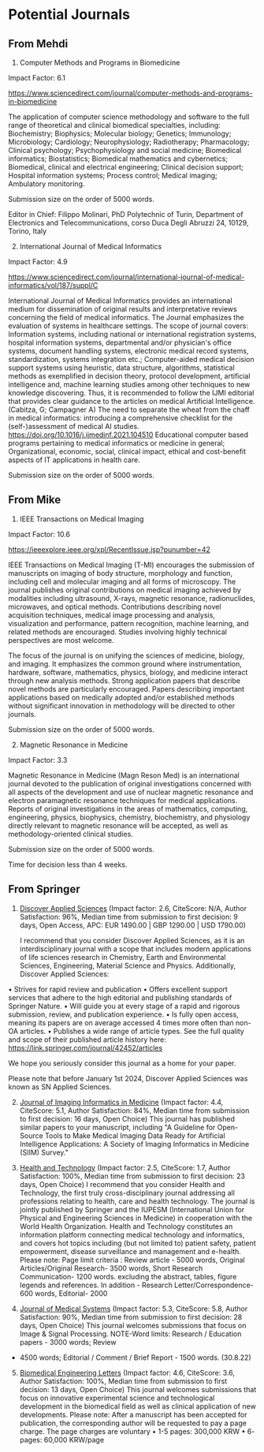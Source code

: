 # Potential Journals

## From Mehdi

1. Computer Methods and Programs in Biomedicine

Impact Factor: 6.1

https://www.sciencedirect.com/journal/computer-methods-and-programs-in-biomedicine

The application of computer science methodology and software to the full range
of theoretical and clinical biomedical specialties, including: Biochemistry;
Biophysics; Molecular biology; Genetics; Immunology; Microbiology; Cardiology;
Neurophysiology; Radiotherapy; Pharmacology; Clinical psychology;
Psychophysiology and social medicine; Biomedical informatics; Biostatistics;
Biomedical mathematics and cybernetics; Biomedical, clinical and electrical
engineering; Clinical decision support; Hospital information systems; Process
control; Medical imaging; Ambulatory monitoring.

Submission size on the order of 5000 words.

Editor in Chief: Filippo Molinari, PhD
Polytechnic of Turin, Department of Electronics and Telecommunications, corso Duca Degli Abruzzi 24, 10129, Torino, Italy

2. International Journal of Medical Informatics

Impact Factor: 4.9

https://www.sciencedirect.com/journal/international-journal-of-medical-informatics/vol/187/suppl/C

International Journal of Medical Informatics provides an international medium
for dissemination of original results and interpretative reviews concerning the
field of medical informatics. The Journal emphasizes the evaluation of systems
in healthcare settings.  The scope of journal covers: Information systems,
including national or international registration systems, hospital information
systems, departmental and/or physician's office systems, document handling
systems, electronic medical record systems, standardization, systems integration
etc.; Computer-aided medical decision support systems using heuristic, data
structure, algorithms, statistical methods as exemplified in decision theory,
protocol development, artificial intelligence and, machine learning studies
among other techniques to new knowledge discovering. Thus, it is recommended to
follow the IJMI editorial that provides clear guidance to the articles on
medical Artificial Intelligence. (Cabitza, G; Campagner A) The need to separate
the wheat from the chaff in medical informatics: introducing a comprehensive
checklist for the (self-)assessment of medical AI studies.
https://doi.org/10.1016/j.ijmedinf.2021.104510 Educational computer based
programs pertaining to medical informatics or medicine in general;
Organizational, economic, social, clinical impact, ethical and cost-benefit
aspects of IT applications in health care.

Submission size on the order of 5000 words.

## From Mike

1. IEEE Transactions on Medical Imaging

Impact Factor: 10.6

https://ieeexplore.ieee.org/xpl/RecentIssue.jsp?punumber=42

IEEE Transactions on Medical Imaging (T-MI) encourages the submission of
manuscripts on imaging of body structure, morphology and function, including
cell and molecular imaging and all forms of microscopy. The journal publishes
original contributions on medical imaging achieved by modalities including
ultrasound, X-rays, magnetic resonance, radionuclides, microwaves, and optical
methods. Contributions describing novel acquisition techniques, medical image
processing and analysis, visualization and performance, pattern recognition,
machine learning, and related methods are encouraged. Studies involving highly
technical perspectives are most welcome.

The focus of the journal is on unifying the sciences of medicine, biology, and
imaging. It emphasizes the common ground where instrumentation, hardware,
software, mathematics, physics, biology, and medicine interact through new
analysis methods. Strong application papers that describe novel methods are
particularly encouraged. Papers describing important applications based on
medically adopted and/or established methods without significant innovation in
methodology will be directed to other journals.

Submission size on the order of 5000 words.

2. Magnetic Resonance in Medicine

Impact Factor: 3.3

Magnetic Resonance in Medicine (Magn Reson Med) is an international journal
devoted to the publication of original investigations concerned with all aspects
of the development and use of nuclear magnetic resonance and electron
paramagnetic resonance techniques for medical applications. Reports of original
investigations in the areas of mathematics, computing, engineering, physics,
biophysics, chemistry, biochemistry, and physiology directly relevant to
magnetic resonance will be accepted, as well as methodology-oriented clinical
studies.

Submission size on the order of 5000 words.

Time for decision less than 4 weeks. 

## From Springer


1. [Discover Applied Sciences](https://link.springer.com/journal/42452) (Impact factor: 2.6, CiteScore: N/A, Author
   Satisfaction: 96%, Median time from submission to first decision: 9 days,
   Open Access, APC: EUR 1490.00 | GBP 1290.00 | USD 1790.00) 
   
   I recommend that you consider Discover Applied Sciences, as it is an
interdisciplinary journal with a scope that includes modern applications of life
sciences research in Chemistry, Earth and Environmental Sciences, Engineering,
Material Science and Physics. Additionally, Discover Applied Sciences:

• Strives for rapid review and publication
• Offers excellent support services that adhere to the high editorial and
publishing standards of Springer Nature.
• Will guide you at every stage of a rapid and rigorous submission, review, and publication experience.
• Is fully open access, meaning its papers are on average accessed 4 times more often than non-OA articles.
• Publishes a wide range of article types. See the full quality and scope of
their published article history here:
https://link.springer.com/journal/42452/articles

We hope you seriously consider this journal as a home for your paper.

Please note that before January 1st 2024, Discover Applied Sciences was known as SN Applied Sciences.

2. [Journal of Imaging Informatics in Medicine](https://link.springer.com/journal/10278) (Impact factor: 4.4, CiteScore:
5.1, Author Satisfaction: 84%, Median time from submission to first decision: 16
days, Open Choice) This journal has published similar papers to your manuscript,
including "A Guideline for Open-Source Tools to Make Medical Imaging Data Ready
for Artificial Intelligence Applications: A Society of Imaging Informatics in
Medicine (SIIM) Survey."

3. [Health and Technology](https://link.springer.com/journal/12553) (Impact factor: 2.5, CiteScore: 1.7, Author
Satisfaction: 100%, Median time from submission to first decision: 23 days, Open
Choice) I recommend that you consider Health and Technology, the first truly
cross-disciplinary journal addressing all professions relating to health, care
and health technology. The journal is jointly published by Springer and the
IUPESM (International Union for Physical and Engineering Sciences in Medicine)
in cooperation with the World Health Organization. Health and Technology
constitutes an information platform connecting medical technology and
informatics, and covers hot topics including (but not limited to) patient
safety, patient empowerment, disease surveillance and management and e-health.
Please note: Page limit criteria : Review article - 5000 words, Original
Articles/Original Research- 3500 words, Short Research Communication- 1200
words. excluding the abstract, tables, figure legends and references. In
addition - Research Letter/Correspondence- 600 words, Editorial- 2000

4. [Journal of Medical Systems](https://link.springer.com/journal/10916) (Impact factor: 5.3, CiteScore: 5.8, Author
Satisfaction: 90%, Median time from submission to first decision: 28 days, Open
Choice) This journal welcomes submissions that focus on Image & Signal
Processing.  NOTE-Word limits: Research / Education papers - 3000 words; Review
- 4500 words; Editorial / Comment / Brief Report - 1500 words. (30.8.22)

5. [Biomedical Engineering Letters](https://link.springer.com/journal/13534) (Impact factor: 4.6, CiteScore: 3.6, Author
Satisfaction: 100%, Median time from submission to first decision: 13 days, Open
Choice) This journal welcomes submissions that focus on innovative experimental
science and technological development in the biomedical field as well as
clinical application of new developments. Please note: After a manuscript has
been accepted for publication, the corresponding author will be requested to pay
a page charge. The page charges are voluntary • 1-5 pages: 300,000 KRW • 6-
pages: 60,000 KRW/page